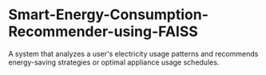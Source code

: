 # Smart-Energy-Consumption-Recommender-using-FAISS
A system that analyzes a user's electricity usage patterns and recommends energy-saving strategies or optimal appliance usage schedules.
